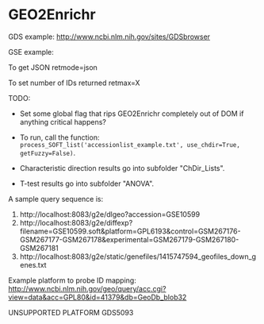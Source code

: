 GEO2Enrichr
===========

GDS example:
http://www.ncbi.nlm.nih.gov/sites/GDSbrowser

GSE example:


To get JSON
retmode=json

To set number of IDs returned
retmax=X


TODO:
- Set some global flag that rips GEO2Enrichr completely out of DOM if anything critical happens?


- To run, call the function: `process_SOFT_list('accessionlist_example.txt', use_chdir=True, getFuzzy=False)`.
- Characteristic direction results go into subfolder "ChDir_Lists".
- T-test results go into subfolder "ANOVA".

A sample query sequence is:
1. http://localhost:8083/g2e/dlgeo?accession=GSE10599
2. http://localhost:8083/g2e/diffexp?filename=GSE10599.soft&platform=GPL6193&control=GSM267176-GSM267177-GSM267178&experimental=GSM267179-GSM267180-GSM267181
3. http://localhost:8083/g2e/static/genefiles/1415747594_geofiles_down_genes.txt


Example platform to probe ID mapping:
http://www.ncbi.nlm.nih.gov/geo/query/acc.cgi?view=data&acc=GPL80&id=41379&db=GeoDb_blob32



UNSUPPORTED PLATFORM
GDS5093